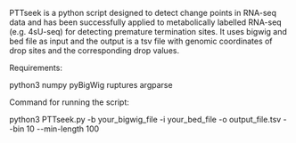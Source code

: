 PTTseek is a python script designed to detect change points in RNA-seq data and has been successfully applied to metabolically labelled RNA-seq (e.g. 4sU-seq) for detecting premature termination sites. It uses bigwig and bed file as input and the output is a tsv file with genomic coordinates of drop sites and the corresponding drop values.

Requirements:

python3
numpy
pyBigWig
ruptures
argparse

Command for running the script:

python3 PTTseek.py -b your_bigwig_file -i your_bed_file -o output_file.tsv --bin 10 --min-length 100
